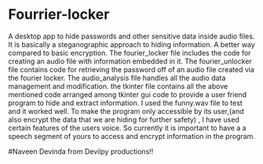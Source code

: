 # Fourrier-locker
A desktop app to hide passwords and other sensitive data inside audio files.
It is basically a steganographic approach to hiding information. A better way compared to basic encryption.
The fourier_locker file includes the code for creating an audio file with information embedded in it.
The fourier_unlocker file contains code for retrieving the password off of an audio file created via the fourier locker.
The audio_analysis file handles all the audio data management and modification.
the tkinter file contains all the above mentioned code arranged among tkinter gui code to provide a user friend program to hide and extract information. 
I used the funny.wav file to test and it worked well.
To make the program only accessible by its user,(and also encrypt the data that we are hiding for further safety) , I have used certain features of the users voice. So currently it is important to have a a speech segment of yours to access and encrypt information in the program.

#Naveen Devinda from Devilpy productions!!
